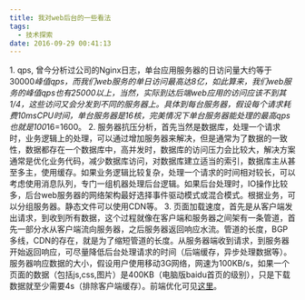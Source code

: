 ```yaml
---
title: 我对web后台的一些看法
tags:
  - 技术探索
date: 2016-09-29 00:41:13
---
```


1\. qps, 曾今分析过公司的Nginx日志，单台应用服务器的日访问量大约等于30000*峰值qps，而我们web服务的单日访问最高达8亿，如此算来，我们web服务的峰值qps也有25000以上，当然，实际到达后端web应用的访问应该不到其1/4，这些访问又会分发到不同的服务器上。具体到每台服务器，假设每个请求耗费10msCPU时间，单台服务器是16核，完美情况下单台服务器能处理的最高qps也就是100*16=1600。
2\. 服务器抗压分析，首先当然是数据库，处理一个请求时，业务逻辑上的处理，可以通过增加服务器来解决，但是通常为了数据的一致性，数据都存在一个数据库中，高并发时，数据库的访问压力会比较大，解决方案通常是优化业务代码，减少数据库访问，对数据库建立适当的索引，数据库主从甚至多主，使用缓存。如果业务逻辑比较复杂，处理一个请求的时间相对较长，可以考虑使用消息队列，专门一组机器处理后台逻辑。如果后台处理时，IO操作比较多，后台web服务器的网络架构最好选择事件驱动模式或混合模式。根据业务，可以分组服务器。静态文件可以使用CDN等。
3\. 页面加载速度，首先是从客户端发出请求，到收到所有数据，这个过程就像在客户端和服务器之间架有一条管道，首先一部分水从客户端流向服务器，之后服务器返回响应水流。管道的长度，BGP多线，CDN的存在，就是为了缩短管道的长度。从服务器端收到请求，到服务器开始返回响应，可尽量降低后台处理请求的时间（后端缓存，异步处理数据等）。服务器响应数据的大小，假设用户使用移动3G网络，网速为100KB/s，如果一个页面的数据（包括js,css,图片）是400KB（电脑版baidu首页的级别），只是下载数据就至少需要4s（排除客户端缓存）。前端优化可见[这里](https://segmentfault.com/a/1190000000735395)。